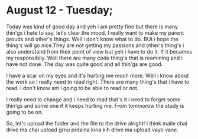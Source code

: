 # August 12 - Tuesday; 
Today was kind of good day and yeh i am pretty fine but there is many thin'gs i hate to say. 
let's clear the mood.
I really want to make my parent prouds and other's things. Well i don't know what to do. BUt i hope
the thing's will go nice.They are not getting my passions and other's thing's i also understand from their point of view
but yeh i have to do it. If it becames my responsibily. Well there are many code thing's that is reamining and i have not done.
The day was quite good and all thin'gs are good.

I have a scar on my eyes and it's hurting me much more. Well i know about the work so i really need to read right. There are many thing's that i have to read. I don't know am i going to be able to read or not. 

I really need to change and i need to read that's it i need to forget some thin'gs and some one if it keeps hurting me. 
From tommorow the study is going to be on. 


So, let's upload the folder and the file to the drive alright! 
I think maile chai drive ma chai upload grnu prdaina kina kih drive ma upload vayo vane.
